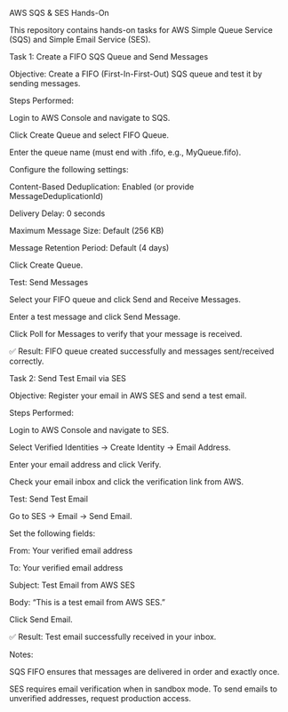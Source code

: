 AWS SQS & SES Hands-On

This repository contains hands-on tasks for AWS Simple Queue Service (SQS) and Simple Email Service (SES).

Task 1: Create a FIFO SQS Queue and Send Messages

Objective:
Create a FIFO (First-In-First-Out) SQS queue and test it by sending messages.

Steps Performed:

Login to AWS Console and navigate to SQS.

Click Create Queue and select FIFO Queue.

Enter the queue name (must end with .fifo, e.g., MyQueue.fifo).

Configure the following settings:

Content-Based Deduplication: Enabled (or provide MessageDeduplicationId)

Delivery Delay: 0 seconds

Maximum Message Size: Default (256 KB)

Message Retention Period: Default (4 days)

Click Create Queue.

Test: Send Messages

Select your FIFO queue and click Send and Receive Messages.

Enter a test message and click Send Message.

Click Poll for Messages to verify that your message is received.

✅ Result: FIFO queue created successfully and messages sent/received correctly.

Task 2: Send Test Email via SES

Objective:
Register your email in AWS SES and send a test email.

Steps Performed:

Login to AWS Console and navigate to SES.

Select Verified Identities → Create Identity → Email Address.

Enter your email address and click Verify.

Check your email inbox and click the verification link from AWS.

Test: Send Test Email

Go to SES → Email → Send Email.

Set the following fields:

From: Your verified email address

To: Your verified email address

Subject: Test Email from AWS SES

Body: “This is a test email from AWS SES.”

Click Send Email.

✅ Result: Test email successfully received in your inbox.

Notes:

SQS FIFO ensures that messages are delivered in order and exactly once.

SES requires email verification when in sandbox mode. To send emails to unverified addresses, request production access.
